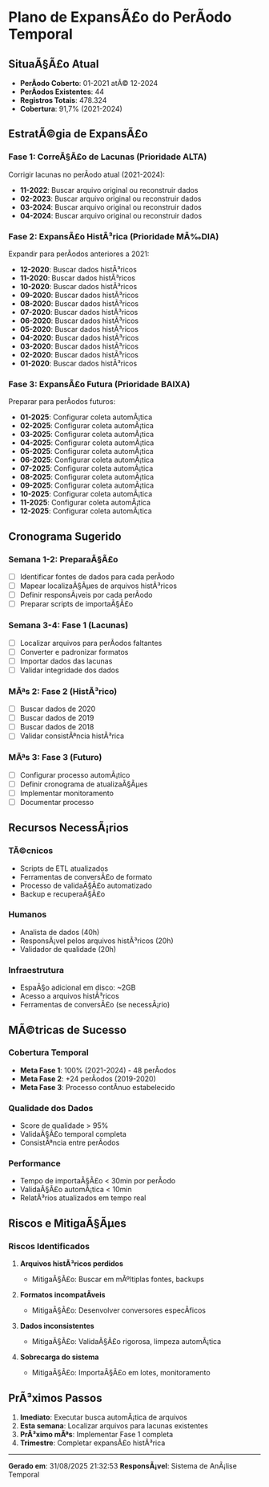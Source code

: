 ﻿# Plano de ExpansÃ£o do PerÃ­odo Temporal

## SituaÃ§Ã£o Atual

- **PerÃ­odo Coberto**: 01-2021 atÃ© 12-2024
- **PerÃ­odos Existentes**: 44
- **Registros Totais**: 478.324
- **Cobertura**: 91,7% (2021-2024)

## EstratÃ©gia de ExpansÃ£o

### Fase 1: CorreÃ§Ã£o de Lacunas (Prioridade ALTA)

Corrigir lacunas no perÃ­odo atual (2021-2024):
- **11-2022**: Buscar arquivo original ou reconstruir dados
- **02-2023**: Buscar arquivo original ou reconstruir dados
- **03-2024**: Buscar arquivo original ou reconstruir dados
- **04-2024**: Buscar arquivo original ou reconstruir dados

### Fase 2: ExpansÃ£o HistÃ³rica (Prioridade MÃ‰DIA)

Expandir para perÃ­odos anteriores a 2021:

- **12-2020**: Buscar dados histÃ³ricos
- **11-2020**: Buscar dados histÃ³ricos
- **10-2020**: Buscar dados histÃ³ricos
- **09-2020**: Buscar dados histÃ³ricos
- **08-2020**: Buscar dados histÃ³ricos
- **07-2020**: Buscar dados histÃ³ricos
- **06-2020**: Buscar dados histÃ³ricos
- **05-2020**: Buscar dados histÃ³ricos
- **04-2020**: Buscar dados histÃ³ricos
- **03-2020**: Buscar dados histÃ³ricos
- **02-2020**: Buscar dados histÃ³ricos
- **01-2020**: Buscar dados histÃ³ricos

### Fase 3: ExpansÃ£o Futura (Prioridade BAIXA)

Preparar para perÃ­odos futuros:

- **01-2025**: Configurar coleta automÃ¡tica
- **02-2025**: Configurar coleta automÃ¡tica
- **03-2025**: Configurar coleta automÃ¡tica
- **04-2025**: Configurar coleta automÃ¡tica
- **05-2025**: Configurar coleta automÃ¡tica
- **06-2025**: Configurar coleta automÃ¡tica
- **07-2025**: Configurar coleta automÃ¡tica
- **08-2025**: Configurar coleta automÃ¡tica
- **09-2025**: Configurar coleta automÃ¡tica
- **10-2025**: Configurar coleta automÃ¡tica
- **11-2025**: Configurar coleta automÃ¡tica
- **12-2025**: Configurar coleta automÃ¡tica

## Cronograma Sugerido

### Semana 1-2: PreparaÃ§Ã£o
- [ ] Identificar fontes de dados para cada perÃ­odo
- [ ] Mapear localizaÃ§Ãµes de arquivos histÃ³ricos
- [ ] Definir responsÃ¡veis por cada perÃ­odo
- [ ] Preparar scripts de importaÃ§Ã£o

### Semana 3-4: Fase 1 (Lacunas)
- [ ] Localizar arquivos para perÃ­odos faltantes
- [ ] Converter e padronizar formatos
- [ ] Importar dados das lacunas
- [ ] Validar integridade dos dados

### MÃªs 2: Fase 2 (HistÃ³rico)
- [ ] Buscar dados de 2020
- [ ] Buscar dados de 2019
- [ ] Buscar dados de 2018
- [ ] Validar consistÃªncia histÃ³rica

### MÃªs 3: Fase 3 (Futuro)
- [ ] Configurar processo automÃ¡tico
- [ ] Definir cronograma de atualizaÃ§Ãµes
- [ ] Implementar monitoramento
- [ ] Documentar processo

## Recursos NecessÃ¡rios

### TÃ©cnicos
- Scripts de ETL atualizados
- Ferramentas de conversÃ£o de formato
- Processo de validaÃ§Ã£o automatizado
- Backup e recuperaÃ§Ã£o

### Humanos
- Analista de dados (40h)
- ResponsÃ¡vel pelos arquivos histÃ³ricos (20h)
- Validador de qualidade (20h)

### Infraestrutura
- EspaÃ§o adicional em disco: ~2GB
- Acesso a arquivos histÃ³ricos
- Ferramentas de conversÃ£o (se necessÃ¡rio)

## MÃ©tricas de Sucesso

### Cobertura Temporal
- **Meta Fase 1**: 100% (2021-2024) - 48 perÃ­odos
- **Meta Fase 2**: +24 perÃ­odos (2019-2020)
- **Meta Fase 3**: Processo contÃ­nuo estabelecido

### Qualidade dos Dados
- Score de qualidade > 95%
- ValidaÃ§Ã£o temporal completa
- ConsistÃªncia entre perÃ­odos

### Performance
- Tempo de importaÃ§Ã£o < 30min por perÃ­odo
- ValidaÃ§Ã£o automÃ¡tica < 10min
- RelatÃ³rios atualizados em tempo real

## Riscos e MitigaÃ§Ãµes

### Riscos Identificados
1. **Arquivos histÃ³ricos perdidos**
   - MitigaÃ§Ã£o: Buscar em mÃºltiplas fontes, backups

2. **Formatos incompatÃ­veis**
   - MitigaÃ§Ã£o: Desenvolver conversores especÃ­ficos

3. **Dados inconsistentes**
   - MitigaÃ§Ã£o: ValidaÃ§Ã£o rigorosa, limpeza automÃ¡tica

4. **Sobrecarga do sistema**
   - MitigaÃ§Ã£o: ImportaÃ§Ã£o em lotes, monitoramento

## PrÃ³ximos Passos

1. **Imediato**: Executar busca automÃ¡tica de arquivos
2. **Esta semana**: Localizar arquivos para lacunas existentes
3. **PrÃ³ximo mÃªs**: Implementar Fase 1 completa
4. **Trimestre**: Completar expansÃ£o histÃ³rica

---

**Gerado em**: 31/08/2025 21:32:53
**ResponsÃ¡vel**: Sistema de AnÃ¡lise Temporal
